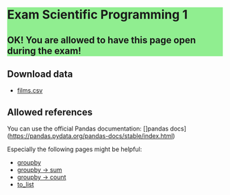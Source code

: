<div style="background:lightgreen;width: 100%">
<h1>Exam Scientific Programming 1</h1>

<h2>OK! You are allowed to have this page open during the exam!</h2>
</div>

## Download data

* [films.csv](https://raw.githubusercontent.com/spcourse/exam-tests/main/data/films.csv)

## Allowed references

You can use the official Pandas documentation: []pandas docs](https://pandas.pydata.org/pandas-docs/stable/index.html)

Especially the following pages might be helpful:

* [groupby](https://pandas.pydata.org/pandas-docs/stable/reference/api/pandas.DataFrame.groupby.html)
* [groupby -> sum](https://pandas.pydata.org/docs/reference/api/pandas.core.groupby.DataFrameGroupBy.sum.html)
* [groupby -> count](https://pandas.pydata.org/docs/reference/api/pandas.core.groupby.DataFrameGroupBy.count.html#pandas.core.groupby.DataFrameGroupBy.count)
* [to_list](https://pandas.pydata.org/pandas-docs/stable/reference/api/pandas.Series.to_list.html)

